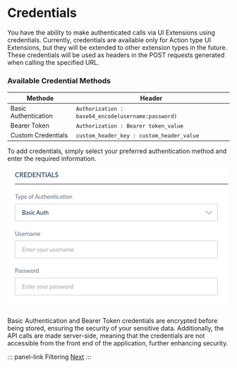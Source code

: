 # Credentials
You have the ability to make authenticated calls via UI Extensions using credentials. Currently, credentials are available only for Action type UI Extensions, but they will be extended to other extension types in the future. These credentials will be used as headers in the POST requests generated when calling the specified URL.

### Available Credential Methods

| Methode              | Header                                             |
|----------------------|----------------------------------------------------|
| Basic Authentication | `Authorization : base64_encode(username:password)` |    
| Bearer Token         | `Authorization : Bearer token_value`               |
| Custom Credentials   | `custom_header_key : custom_header_value`          |

To add credentials, simply select your preferred authentication method and enter the required information.
[![basic-auth-credential.png](../img/extensions/ui-extensions/basic-auth-credential.png)](../img/extensions/ui-extensions/basic-auth-credential.png)

Basic Authentication and Bearer Token credentials are encrypted before being stored, ensuring the security of your sensitive data. Additionally, the API calls are made server-side, meaning that the credentials are not accessible from the front end of the application, further enhancing security.

::: panel-link Filtering [Next](/extensions/filtering.html)
:::